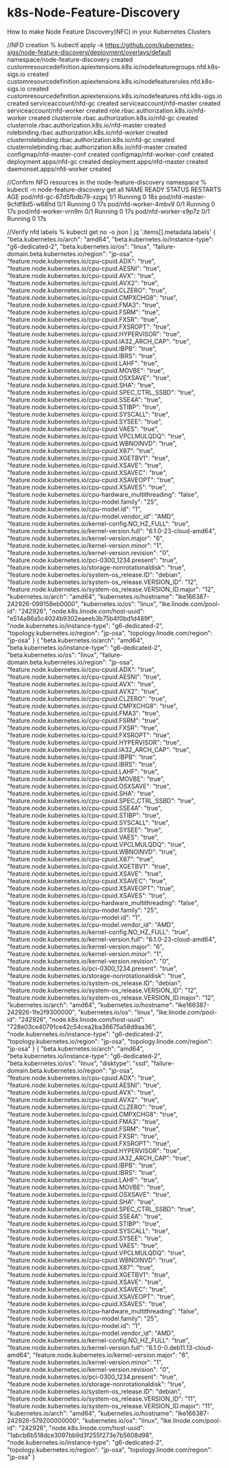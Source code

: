 # k8s-Node-Feature-Discovery
How to make Node Feature Discovery)NFC) in your Kubernetes Clusters

//NFD creation
% kubectl apply -k https://github.com/kubernetes-sigs/node-feature-discovery/deployment/overlays/default
namespace/node-feature-discovery created
customresourcedefinition.apiextensions.k8s.io/nodefeaturegroups.nfd.k8s-sigs.io created
customresourcedefinition.apiextensions.k8s.io/nodefeaturerules.nfd.k8s-sigs.io created
customresourcedefinition.apiextensions.k8s.io/nodefeatures.nfd.k8s-sigs.io created
serviceaccount/nfd-gc created
serviceaccount/nfd-master created
serviceaccount/nfd-worker created
role.rbac.authorization.k8s.io/nfd-worker created
clusterrole.rbac.authorization.k8s.io/nfd-gc created
clusterrole.rbac.authorization.k8s.io/nfd-master created
rolebinding.rbac.authorization.k8s.io/nfd-worker created
clusterrolebinding.rbac.authorization.k8s.io/nfd-gc created
clusterrolebinding.rbac.authorization.k8s.io/nfd-master created
configmap/nfd-master-conf created
configmap/nfd-worker-conf created
deployment.apps/nfd-gc created
deployment.apps/nfd-master created
daemonset.apps/nfd-worker created

//Confirm NFD resources in the node-feature-discovery namespace
%  kubectl -n node-feature-discovery get all
NAME                            READY   STATUS    RESTARTS   AGE
pod/nfd-gc-67d5fbdb79-xzgxj     1/1     Running   0          18s
pod/nfd-master-9cfdf8d5-w68hd   0/1     Running   0          17s
pod/nfd-worker-4mbv9            0/1     Running   0          17s
pod/nfd-worker-vrn9m            0/1     Running   0          17s
pod/nfd-worker-x9p7z            0/1     Running   0          17s

//Verify nfd labels
% kubectl get no -o json | jq '.items[].metadata.labels'
{
  "beta.kubernetes.io/arch": "amd64",
  "beta.kubernetes.io/instance-type": "g6-dedicated-2",
  "beta.kubernetes.io/os": "linux",
  "failure-domain.beta.kubernetes.io/region": "jp-osa",
  "feature.node.kubernetes.io/cpu-cpuid.ADX": "true",
  "feature.node.kubernetes.io/cpu-cpuid.AESNI": "true",
  "feature.node.kubernetes.io/cpu-cpuid.AVX": "true",
  "feature.node.kubernetes.io/cpu-cpuid.AVX2": "true",
  "feature.node.kubernetes.io/cpu-cpuid.CLZERO": "true",
  "feature.node.kubernetes.io/cpu-cpuid.CMPXCHG8": "true",
  "feature.node.kubernetes.io/cpu-cpuid.FMA3": "true",
  "feature.node.kubernetes.io/cpu-cpuid.FSRM": "true",
  "feature.node.kubernetes.io/cpu-cpuid.FXSR": "true",
  "feature.node.kubernetes.io/cpu-cpuid.FXSROPT": "true",
  "feature.node.kubernetes.io/cpu-cpuid.HYPERVISOR": "true",
  "feature.node.kubernetes.io/cpu-cpuid.IA32_ARCH_CAP": "true",
  "feature.node.kubernetes.io/cpu-cpuid.IBPB": "true",
  "feature.node.kubernetes.io/cpu-cpuid.IBRS": "true",
  "feature.node.kubernetes.io/cpu-cpuid.LAHF": "true",
  "feature.node.kubernetes.io/cpu-cpuid.MOVBE": "true",
  "feature.node.kubernetes.io/cpu-cpuid.OSXSAVE": "true",
  "feature.node.kubernetes.io/cpu-cpuid.SHA": "true",
  "feature.node.kubernetes.io/cpu-cpuid.SPEC_CTRL_SSBD": "true",
  "feature.node.kubernetes.io/cpu-cpuid.SSE4A": "true",
  "feature.node.kubernetes.io/cpu-cpuid.STIBP": "true",
  "feature.node.kubernetes.io/cpu-cpuid.SYSCALL": "true",
  "feature.node.kubernetes.io/cpu-cpuid.SYSEE": "true",
  "feature.node.kubernetes.io/cpu-cpuid.VAES": "true",
  "feature.node.kubernetes.io/cpu-cpuid.VPCLMULQDQ": "true",
  "feature.node.kubernetes.io/cpu-cpuid.WBNOINVD": "true",
  "feature.node.kubernetes.io/cpu-cpuid.X87": "true",
  "feature.node.kubernetes.io/cpu-cpuid.XGETBV1": "true",
  "feature.node.kubernetes.io/cpu-cpuid.XSAVE": "true",
  "feature.node.kubernetes.io/cpu-cpuid.XSAVEC": "true",
  "feature.node.kubernetes.io/cpu-cpuid.XSAVEOPT": "true",
  "feature.node.kubernetes.io/cpu-cpuid.XSAVES": "true",
  "feature.node.kubernetes.io/cpu-hardware_multithreading": "false",
  "feature.node.kubernetes.io/cpu-model.family": "25",
  "feature.node.kubernetes.io/cpu-model.id": "1",
  "feature.node.kubernetes.io/cpu-model.vendor_id": "AMD",
  "feature.node.kubernetes.io/kernel-config.NO_HZ_FULL": "true",
  "feature.node.kubernetes.io/kernel-version.full": "6.1.0-23-cloud-amd64",
  "feature.node.kubernetes.io/kernel-version.major": "6",
  "feature.node.kubernetes.io/kernel-version.minor": "1",
  "feature.node.kubernetes.io/kernel-version.revision": "0",
  "feature.node.kubernetes.io/pci-0300_1234.present": "true",
  "feature.node.kubernetes.io/storage-nonrotationaldisk": "true",
  "feature.node.kubernetes.io/system-os_release.ID": "debian",
  "feature.node.kubernetes.io/system-os_release.VERSION_ID": "12",
  "feature.node.kubernetes.io/system-os_release.VERSION_ID.major": "12",
  "kubernetes.io/arch": "amd64",
  "kubernetes.io/hostname": "lke166387-242926-099158eb0000",
  "kubernetes.io/os": "linux",
  "lke.linode.com/pool-id": "242926",
  "node.k8s.linode.com/host-uuid": "e514a86a5c4024b9302eaeeb3b75b4f0bd1d489f",
  "node.kubernetes.io/instance-type": "g6-dedicated-2",
  "topology.kubernetes.io/region": "jp-osa",
  "topology.linode.com/region": "jp-osa"
}
{
  "beta.kubernetes.io/arch": "amd64",
  "beta.kubernetes.io/instance-type": "g6-dedicated-2",
  "beta.kubernetes.io/os": "linux",
  "failure-domain.beta.kubernetes.io/region": "jp-osa",
  "feature.node.kubernetes.io/cpu-cpuid.ADX": "true",
  "feature.node.kubernetes.io/cpu-cpuid.AESNI": "true",
  "feature.node.kubernetes.io/cpu-cpuid.AVX": "true",
  "feature.node.kubernetes.io/cpu-cpuid.AVX2": "true",
  "feature.node.kubernetes.io/cpu-cpuid.CLZERO": "true",
  "feature.node.kubernetes.io/cpu-cpuid.CMPXCHG8": "true",
  "feature.node.kubernetes.io/cpu-cpuid.FMA3": "true",
  "feature.node.kubernetes.io/cpu-cpuid.FSRM": "true",
  "feature.node.kubernetes.io/cpu-cpuid.FXSR": "true",
  "feature.node.kubernetes.io/cpu-cpuid.FXSROPT": "true",
  "feature.node.kubernetes.io/cpu-cpuid.HYPERVISOR": "true",
  "feature.node.kubernetes.io/cpu-cpuid.IA32_ARCH_CAP": "true",
  "feature.node.kubernetes.io/cpu-cpuid.IBPB": "true",
  "feature.node.kubernetes.io/cpu-cpuid.IBRS": "true",
  "feature.node.kubernetes.io/cpu-cpuid.LAHF": "true",
  "feature.node.kubernetes.io/cpu-cpuid.MOVBE": "true",
  "feature.node.kubernetes.io/cpu-cpuid.OSXSAVE": "true",
  "feature.node.kubernetes.io/cpu-cpuid.SHA": "true",
  "feature.node.kubernetes.io/cpu-cpuid.SPEC_CTRL_SSBD": "true",
  "feature.node.kubernetes.io/cpu-cpuid.SSE4A": "true",
  "feature.node.kubernetes.io/cpu-cpuid.STIBP": "true",
  "feature.node.kubernetes.io/cpu-cpuid.SYSCALL": "true",
  "feature.node.kubernetes.io/cpu-cpuid.SYSEE": "true",
  "feature.node.kubernetes.io/cpu-cpuid.VAES": "true",
  "feature.node.kubernetes.io/cpu-cpuid.VPCLMULQDQ": "true",
  "feature.node.kubernetes.io/cpu-cpuid.WBNOINVD": "true",
  "feature.node.kubernetes.io/cpu-cpuid.X87": "true",
  "feature.node.kubernetes.io/cpu-cpuid.XGETBV1": "true",
  "feature.node.kubernetes.io/cpu-cpuid.XSAVE": "true",
  "feature.node.kubernetes.io/cpu-cpuid.XSAVEC": "true",
  "feature.node.kubernetes.io/cpu-cpuid.XSAVEOPT": "true",
  "feature.node.kubernetes.io/cpu-cpuid.XSAVES": "true",
  "feature.node.kubernetes.io/cpu-hardware_multithreading": "false",
  "feature.node.kubernetes.io/cpu-model.family": "25",
  "feature.node.kubernetes.io/cpu-model.id": "1",
  "feature.node.kubernetes.io/cpu-model.vendor_id": "AMD",
  "feature.node.kubernetes.io/kernel-config.NO_HZ_FULL": "true",
  "feature.node.kubernetes.io/kernel-version.full": "6.1.0-23-cloud-amd64",
  "feature.node.kubernetes.io/kernel-version.major": "6",
  "feature.node.kubernetes.io/kernel-version.minor": "1",
  "feature.node.kubernetes.io/kernel-version.revision": "0",
  "feature.node.kubernetes.io/pci-0300_1234.present": "true",
  "feature.node.kubernetes.io/storage-nonrotationaldisk": "true",
  "feature.node.kubernetes.io/system-os_release.ID": "debian",
  "feature.node.kubernetes.io/system-os_release.VERSION_ID": "12",
  "feature.node.kubernetes.io/system-os_release.VERSION_ID.major": "12",
  "kubernetes.io/arch": "amd64",
  "kubernetes.io/hostname": "lke166387-242926-1fe2f9300000",
  "kubernetes.io/os": "linux",
  "lke.linode.com/pool-id": "242926",
  "node.k8s.linode.com/host-uuid": "728e03ce40791ce42c54cea2ba36675a58d9aa36",
  "node.kubernetes.io/instance-type": "g6-dedicated-2",
  "topology.kubernetes.io/region": "jp-osa",
  "topology.linode.com/region": "jp-osa"
}
{
  "beta.kubernetes.io/arch": "amd64",
  "beta.kubernetes.io/instance-type": "g6-dedicated-2",
  "beta.kubernetes.io/os": "linux",
  "disktype": "ssd",
  "failure-domain.beta.kubernetes.io/region": "jp-osa",
  "feature.node.kubernetes.io/cpu-cpuid.ADX": "true",
  "feature.node.kubernetes.io/cpu-cpuid.AESNI": "true",
  "feature.node.kubernetes.io/cpu-cpuid.AVX": "true",
  "feature.node.kubernetes.io/cpu-cpuid.AVX2": "true",
  "feature.node.kubernetes.io/cpu-cpuid.CLZERO": "true",
  "feature.node.kubernetes.io/cpu-cpuid.CMPXCHG8": "true",
  "feature.node.kubernetes.io/cpu-cpuid.FMA3": "true",
  "feature.node.kubernetes.io/cpu-cpuid.FSRM": "true",
  "feature.node.kubernetes.io/cpu-cpuid.FXSR": "true",
  "feature.node.kubernetes.io/cpu-cpuid.FXSROPT": "true",
  "feature.node.kubernetes.io/cpu-cpuid.HYPERVISOR": "true",
  "feature.node.kubernetes.io/cpu-cpuid.IA32_ARCH_CAP": "true",
  "feature.node.kubernetes.io/cpu-cpuid.IBPB": "true",
  "feature.node.kubernetes.io/cpu-cpuid.IBRS": "true",
  "feature.node.kubernetes.io/cpu-cpuid.LAHF": "true",
  "feature.node.kubernetes.io/cpu-cpuid.MOVBE": "true",
  "feature.node.kubernetes.io/cpu-cpuid.OSXSAVE": "true",
  "feature.node.kubernetes.io/cpu-cpuid.SHA": "true",
  "feature.node.kubernetes.io/cpu-cpuid.SPEC_CTRL_SSBD": "true",
  "feature.node.kubernetes.io/cpu-cpuid.SSE4A": "true",
  "feature.node.kubernetes.io/cpu-cpuid.STIBP": "true",
  "feature.node.kubernetes.io/cpu-cpuid.SYSCALL": "true",
  "feature.node.kubernetes.io/cpu-cpuid.SYSEE": "true",
  "feature.node.kubernetes.io/cpu-cpuid.VAES": "true",
  "feature.node.kubernetes.io/cpu-cpuid.VPCLMULQDQ": "true",
  "feature.node.kubernetes.io/cpu-cpuid.WBNOINVD": "true",
  "feature.node.kubernetes.io/cpu-cpuid.X87": "true",
  "feature.node.kubernetes.io/cpu-cpuid.XGETBV1": "true",
  "feature.node.kubernetes.io/cpu-cpuid.XSAVE": "true",
  "feature.node.kubernetes.io/cpu-cpuid.XSAVEC": "true",
  "feature.node.kubernetes.io/cpu-cpuid.XSAVEOPT": "true",
  "feature.node.kubernetes.io/cpu-cpuid.XSAVES": "true",
  "feature.node.kubernetes.io/cpu-hardware_multithreading": "false",
  "feature.node.kubernetes.io/cpu-model.family": "25",
  "feature.node.kubernetes.io/cpu-model.id": "1",
  "feature.node.kubernetes.io/cpu-model.vendor_id": "AMD",
  "feature.node.kubernetes.io/kernel-config.NO_HZ_FULL": "true",
  "feature.node.kubernetes.io/kernel-version.full": "6.1.0-0.deb11.13-cloud-amd64",
  "feature.node.kubernetes.io/kernel-version.major": "6",
  "feature.node.kubernetes.io/kernel-version.minor": "1",
  "feature.node.kubernetes.io/kernel-version.revision": "0",
  "feature.node.kubernetes.io/pci-0300_1234.present": "true",
  "feature.node.kubernetes.io/storage-nonrotationaldisk": "true",
  "feature.node.kubernetes.io/system-os_release.ID": "debian",
  "feature.node.kubernetes.io/system-os_release.VERSION_ID": "11",
  "feature.node.kubernetes.io/system-os_release.VERSION_ID.major": "11",
  "kubernetes.io/arch": "amd64",
  "kubernetes.io/hostname": "lke166387-242926-579200000000",
  "kubernetes.io/os": "linux",
  "lke.linode.com/pool-id": "242926",
  "node.k8s.linode.com/host-uuid": "1abcb6b518dce3097bb9d3f255f273e7b5608d98",
  "node.kubernetes.io/instance-type": "g6-dedicated-2",
  "topology.kubernetes.io/region": "jp-osa",
  "topology.linode.com/region": "jp-osa"
}
